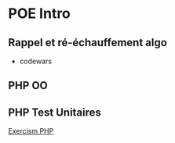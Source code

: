 # POE Intro

## Rappel et ré-échauffement algo

- codewars

## PHP OO

## PHP Test Unitaires

<a href="http://exercism.io/languages/php" target="_blank">Exercism PHP</a>